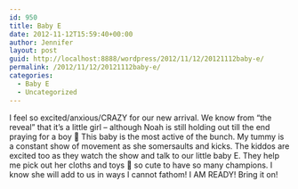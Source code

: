 ```yaml
---
id: 950
title: Baby E
date: 2012-11-12T15:59:40+00:00
author: Jennifer
layout: post
guid: http://localhost:8888/wordpress/2012/11/12/20121112baby-e/
permalink: /2012/11/12/20121112baby-e/
categories:
  - Baby E
  - Uncategorized
---
```

I feel so excited/anxious/CRAZY for our new arrival. We know from &#8220;the reveal&#8221; that it&#8217;s a little girl &#8211; although Noah is still holding out till the end praying for a boy 🙂 This baby is the most active of the bunch. My tummy is a constant show of movement as she somersaults and kicks. The kiddos are excited too as they watch the show and talk to our little baby E. They help me pick out her cloths and toys 🙂 so cute to have so many champions. I know she will add to us in ways I cannot fathom! I AM READY! Bring it on!